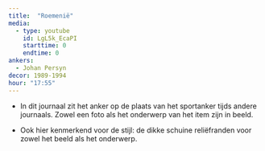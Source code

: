 ```yaml
---
title:  "Roemenië"
media:
  - type: youtube
    id: LgL5k_EcaPI
    starttime: 0
    endtime: 0
ankers:
  - Johan Persyn
decor: 1989-1994
hour: "17:55"
---
```


* In dit journaal zit het anker op de plaats van het sportanker tijds andere journaals. Zowel een foto als het onderwerp van het item zijn in beeld.

* Ook hier kenmerkend voor de stijl: de dikke schuine reliëfranden voor zowel het beeld als het onderwerp.
